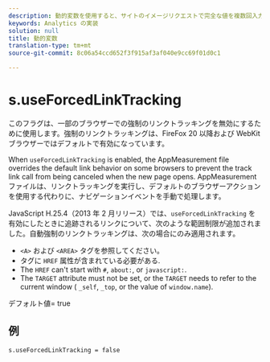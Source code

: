 ```yaml
---
description: 動的変数を使用すると、サイトのイメージリクエストで完全な値を複数回入力することなく、ある変数の値を別の変数にコピーできます。
keywords: Analytics の実装
solution: null
title: 動的変数
translation-type: tm+mt
source-git-commit: 8c06a54ccd652f3f915af3af040e9cc69f01d0c1

---
```



# s.useForcedLinkTracking

このフラグは、一部のブラウザーでの強制のリンクトラッキングを無効にするために使用します。強制のリンクトラッキングは、FireFox 20 以降および WebKit ブラウザーではデフォルトで有効になっています。

When `useForcedLinkTracking` is enabled, the AppMeasurement file overrides the default link behavior on some browsers to prevent the track link call from being canceled when the new page opens. AppMeasurementファイルは、リンクトラッキングを実行し、デフォルトのブラウザーアクションを使用する代わりに、ナビゲーションイベントを手動で処理します。

JavaScript H.25.4（2013 年 2 月リリース）では、`useForcedLinkTracking` を有効にしたときに追跡されるリンクについて、次のような範囲制限が追加されました。自動強制のリンクトラッキングは、次の場合にのみ適用されます。

* `<A>` および `<AREA>` タグを参照してください。
* タグに `HREF` 属性が含まれている必要がある.
* The `HREF` can't start with `#`, `about:`, or `javascript:`.
* The `TARGET` attribute must not be set, or the `TARGET` needs to refer to the current window ( `_self`, `_top`, or the value of `window.name`).

デフォルト値= true

## 例

`s.useForcedLinkTracking = false`

